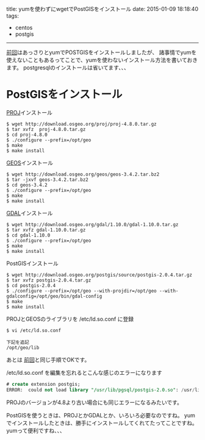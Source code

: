 title: yumを使わずにwgetでPostGISをインストール
date: 2015-01-09 18:18:40
tags: 
- centos
- postgis
---

[前回](http://jurishimizu.github.io/2015/01/09/postgis-install-2/)はあっさりとyumでPOSTGISをインストールしましたが、
諸事情でyumを使えないこともあるってことで、yumを使わないインストール方法を書いておきます。
postgresqlのインストールは省いてます、、、

<!-- more -->

# PostGISをインストール

[PROJ](http://www.torutk.com/projects/swe/wiki/PROJ4)インストール
```
$ wget http://download.osgeo.org/proj/proj-4.8.0.tar.gz
$ tar xvfz  proj-4.8.0.tar.gz
$ cd proj-4.8.0
$ ./configure --prefix=/opt/geo
$ make
$ make install
```

[GEOS](http://www.informatix.co.jp/top/club2/coding/contents/cont140207-12.html)インストール
```
$ wget http://download.osgeo.org/geos/geos-3.4.2.tar.bz2
$ tar -jxvf geos-3.4.2.tar.bz2
$ cd geos-3.4.2
$ ./configure --prefix=/opt/geo
$ make
$ make install
```

[GDAL](http://ja.wikipedia.org/wiki/GDAL)インストール
```
$ wget http://download.osgeo.org/gdal/1.10.0/gdal-1.10.0.tar.gz
$ tar xvfz gdal-1.10.0.tar.gz
$ cd gdal-1.10.0
$ ./configure --prefix=/opt/geo
$ make
$ make install
```

PostGISインストール
```
$ wget http://download.osgeo.org/postgis/source/postgis-2.0.4.tar.gz
$ tar xvfz postgis-2.0.4.tar.gz
$ cd postgis-2.0.4
$ ./configure --prefix=/opt/geo --with-projdir=/opt/geo --with-gdalconfig=/opt/geo/bin/gdal-config
$ make
$ make install
```

PROJとGEOSのライブラリを /etc/ld.so.conf に登録
```
$ vi /etc/ld.so.conf

下記を追記
/opt/geo/lib
```

あとは
[前回](http://jurishimizu.github.io/2015/01/09/postgis-install-2/)と同じ手順でOKです。

/etc/ld.so.conf を編集を忘れるとこんな感じのエラーになります
```sql
# create extension postgis;
ERROR:  could not load library "/usr/lib/pgsql/postgis-2.0.so": /usr/lib/pgsql/postgis-2.0.so: undefined symbol: pj_get_spheroid_defn
```
PROJのバージョンが4.8より古い場合にも同じエラーになるみたいです。

PostGISを使うときは、PROJとかGDALとか、いろいろ必要なのですね。
yumでインストールしたときは、勝手にインストールしてくれてたってことですね。
yumって便利ですね、、、
